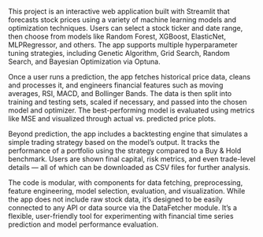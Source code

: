 This project is an interactive web application built with Streamlit that forecasts stock prices using a variety of machine learning models and optimization techniques. Users can select a stock ticker and date range, then choose from models like Random Forest, XGBoost, ElasticNet, MLPRegressor, and others. The app supports multiple hyperparameter tuning strategies, including Genetic Algorithm, Grid Search, Random Search, and Bayesian Optimization via Optuna.

Once a user runs a prediction, the app fetches historical price data, cleans and processes it, and engineers financial features such as moving averages, RSI, MACD, and Bollinger Bands. The data is then split into training and testing sets, scaled if necessary, and passed into the chosen model and optimizer. The best-performing model is evaluated using metrics like MSE and visualized through actual vs. predicted price plots.

Beyond prediction, the app includes a backtesting engine that simulates a simple trading strategy based on the model’s output. It tracks the performance of a portfolio using the strategy compared to a Buy & Hold benchmark. Users are shown final capital, risk metrics, and even trade-level details — all of which can be downloaded as CSV files for further analysis.

The code is modular, with components for data fetching, preprocessing, feature engineering, model selection, evaluation, and visualization. While the app does not include raw stock data, it’s designed to be easily connected to any API or data source via the DataFetcher module. It’s a flexible, user-friendly tool for experimenting with financial time series prediction and model performance evaluation.
